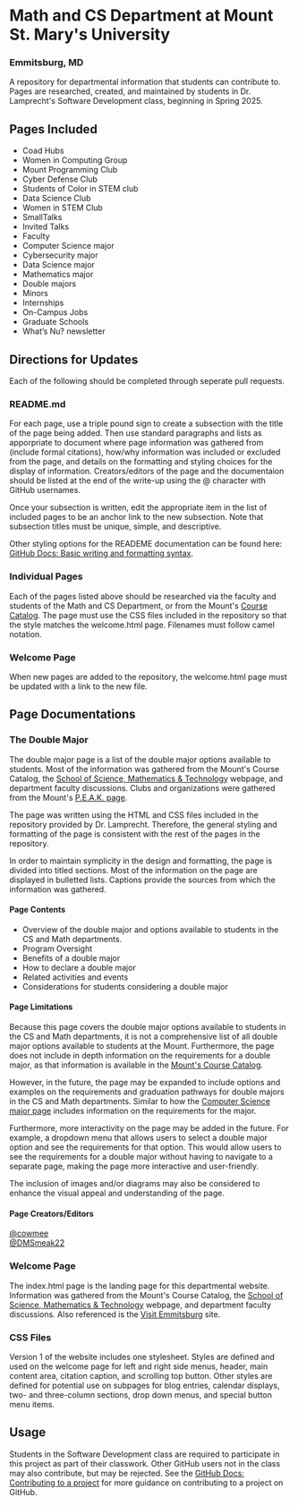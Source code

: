 # Math and CS Department at Mount St. Mary's University
### Emmitsburg, MD

A repository for departmental information that students can contribute to. Pages are researched, created, and maintained by students in Dr. Lamprecht's Software Development class, beginning in Spring 2025.

## Pages Included

* Coad Hubs 
* Women in Computing Group 
* Mount Programming Club 
* Cyber Defense Club 
* Students of Color in STEM club
* Data Science Club 
* Women in STEM Club 
* SmallTalks 
* Invited Talks
* Faculty 
* Computer Science major 
* Cybersecurity major 
* Data Science major 
* Mathematics major 
* Double majors 
* Minors 
* Internships 
* On-Campus Jobs 
* Graduate Schools 
* What’s Nu? newsletter 

## Directions for Updates

Each of the following should be completed through seperate pull requests.

### README.md

For each page, use a triple pound sign to create a subsection with the title of the page being added. Then use standard paragraphs and lists as apporpriate to document where page information was gathered from (include formal citations), how/why information was included or excluded from the page, and details on the formatting and styling choices for the display of information. Creators/editors of the page and the documentaion should be listed at the end of the write-up using the @ character with GitHub usernames.

Once your subsection is written, edit the appropriate item in the list of included pages to be an anchor link to the new subsection. Note that subsection titles must be unique, simple, and descriptive.

Other styling options for the READEME documentation can be found here: [GitHub Docs: Basic writing and formatting syntax](https://docs.github.com/en/get-started/writing-on-github/getting-started-with-writing-and-formatting-on-github/basic-writing-and-formatting-syntax).

### Individual Pages

Each of the pages listed above should be researched via the faculty and students of the Math and CS Department, or from the Mount's [Course Catalog](https://catalog.msmary.edu/index.php). The page must use the CSS files included in the repository so that the style matches the welcome.html page. Filenames must follow camel notation.

### Welcome Page

When new pages are added to the repository, the welcome.html page must be updated with a link to the new file.

## Page Documentations

### The Double Major
The double major page is a list of the double major options available to students. Most of the information was gathered from the Mount's Course Catalog, the [School of Science, Mathematics & Technology](https://msmary.edu/academics/schools-divisions/school-of-science-mathematics-and-technology/index.html) webpage, and department faculty discussions. Clubs and organizations were gathered from the Mount's [P.E.A.K. page](https://msmary.presence.io/).  

The page was written using the HTML and CSS files included in the repository provided by Dr. Lamprecht. Therefore, the general styling and formatting of the page is consistent with the rest of the pages in the repository.   

In order to maintain symplicity in the design and formatting, the page is divided into titled sections. Most of the information on the page are displayed in bulletted lists. Captions provide the sources from which the information was gathered.

#### Page Contents
* Overview of the double major and options available to students in the CS and Math departments.
* Program Oversight
* Benefits of a double major
* How to declare a double major
* Related activities and events 
* Considerations for students considering a double major  

#### Page Limitations

Because this page covers the double major options available to students in the CS and Math departments, it is not a comprehensive list of all double major options available to students at the Mount. Furthermore, the page does not include in depth information on the requirements for a double major, as that information is available in the [Mount's Course Catalog](https://catalog.msmary.edu/index.php).  

However, in the future, the page may be expanded to include options and examples on the requirements and graduation pathways for double majors in the CS and Math departments. Similar to how the [Computer Science major page](https://github.com/Mount-St-Marys-University/Math-CS-Department/blob/main/Computer%20Science%20Major.md) includes information on the requirements for the major.  

Furthermore, more interactivity on the page may be added in the future. For example, a dropdown menu that allows users to select a double major option and see the requirements for that option. This would allow users to see the requirements for a double major without having to navigate to a separate page, making the page more interactive and user-friendly.  

The inclusion of images and/or diagrams may also be considered to enhance the visual appeal and understanding of the page.

#### Page Creators/Editors
[@cowmee](https://github.com/cowmee)  
[@DMSmeak22](https://github.com/DMSmeak22)


### Welcome Page

The index.html page is the landing page for this departmental website. Information was gathered from the Mount's Course Catalog, the [School of Science, Mathematics & Technology](https://msmary.edu/academics/schools-divisions/school-of-science-mathematics-and-technology/index.html) webpage, and department faculty discussions. Also referenced is the [Visit Emmitsburg](https://visitemmitsburg.com) site.

### CSS Files

Version 1 of the website includes one stylesheet. Styles are defined and used on the welcome page for left and right side menus, header, main content area, citation caption, and scrolling top button. Other styles are defined for potential use on subpages for blog entries, calendar displays, two- and three-column sections, drop down menus, and special button menu items.

## Usage

Students in the Software Development class are required to participate in this project as part of their classwork. Other GitHub users not in the class may also contribute, but may be rejected. See the [GitHub Docs: Contributing to a project](https://docs.github.com/en/get-started/exploring-projects-on-github/contributing-to-a-project) for more guidance on contributing to a project on GitHub.
